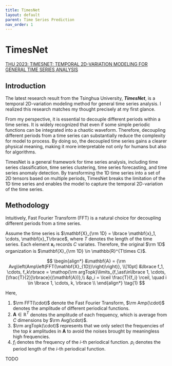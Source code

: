 ```yaml
---
title: TimesNet
layout: default
parent: Time Series Prediction
nav_order: 1
---
```

# TimesNet

[THU 2023: TIMESNET: TEMPORAL 2D-VARIATION MODELING FOR GENERAL TIME SERIES ANALYSIS](https://arxiv.org/pdf/2210.02186.pdf)

## Introduction

The latest research result from the Tsinghua University, ***TimesNet***, is a temporal 2D-variation modeling method for general time series analysis. I realized this research matches my thought precisely at my first glance. 

From my perspective, it is essential to decouple different periods within a time series. It is widely recognized that even if some simple periodic functions can be integrated into a chaotic waveform. Therefore, decoupling different periods from a time series can substantially reduce the complexity for model to process. By doing so, the decoupled time series gains a clearer physical meaning, making it more interpretable not only for humans but also for algorithms. 

TimesNet is a general framework for time series analysis, including time series classification, time series clustering, time series forecasting, and time series anomaly detection. By transforming the 1D time series into a set of 2D tensors based on multiple periods, TimesNet breaks the limitation of the 1D time series and enables the model to capture the temporal 2D-variation of the time series.

## Methodology

Intuitively, Fast Fourier Transform (FFT) is a natural choice for decoupling different periods from a time series. 

Assume the time series is $\mathbf{X}_{\rm 1D} = \lbrace \mathbf{x}_1, \cdots, \mathbf{x}_T\rbrace$, where $T$ denotes the length of the time series. Each element $\mathbf{x}_t$ records $C$ variates. Therefore, the original $\rm 1D$ organization is $\mathbf{X}_{\rm 1D} \in \mathbb{R}^{T\times C}$. 

$$
\begin{align*}
&\mathbf{A} = {\rm Avg\left(Amp\left(FFT(\mathbf{X}_{1D})\right)\right)}, \\[10pt]
&\lbrace f_1, \cdots, f_k\rbrace = \mathop{\rm argTopk}\limits_{f_\ast\in\lbrace 1, \cdots, [\frac{T}{2}]\rbrace}{(\mathbf{A})},\\
&p_i = \lceil \frac{T}{f_i} \rceil, \quad i \in \lbrace 1, \cdots, k, \rbrace \\
\end{align*} \tag{1}
$$

Here, 

1. $\rm FFT(\cdot)$ denote the Fast Fourier Transform, $\rm Amp(\cdot)$ denotes the amplitude of different periodical functions. 
2. $\mathbf{A} \in \mathbb{R}^{T}$ denotes the amplitude of each frequency, which is average from $C$ dimensions by $\rm Avg(\cdot)$. 
3. $\rm argTopk(\cdot)$ represents that we only select the frequencies of the top $k$ amplitudes in $\mathbf{A}$ to avoid the noises brought by meaningless high frequencies. 
4. $f_i$ denotes the frequency of the $i$-th periodical function. $p_i$ denotes the period length of the $i$-th periodical function.


TODO